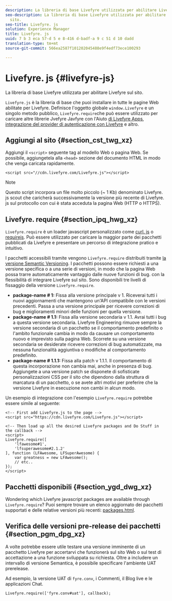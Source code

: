```yaml
---
description: La libreria di base Livefyre utilizzata per abilitare Livefyre sul sito.
seo-description: La libreria di base Livefyre utilizzata per abilitare Livefyre sul
  sito.
seo-title: Livefyre. js
solution: Experience Manager
title: Livefyre. js
uuid: 7 b 3 eca 57-d 5 e 8-416 d-badf-a 9 c 51 d 10 dadd
translation-type: tm+mt
source-git-commit: 566ea2587f101202045488e9f4edf73ece100293

---
```



# Livefyre. js {#livefyre-js}

La libreria di base Livefyre utilizzata per abilitare Livefyre sul sito.

`Livefyre.js` è la libreria di base che puoi installare in tutte le pagine Web abilitate per Livefyre. Definisce l'oggetto globale `window.Livefyre` e un singolo metodo pubblico, `Livefyre.require`che può essere utilizzato per caricare altre librerie Jvefyre Javfyre con l'Aiuto [di Livefyre Apps](/help/implementation/c-getting-started/c-implementation-process/c-using-livefyre.js-to-create-customize-and-use-apps-on-your-site.md), [integrazione del provider di autenticazione con Livefyre](/help/implementation/t-about-identity-integration/t-about-identity-integration.md) e altro.

## Aggiungi al sito {#section_cst_twg_xz}

Aggiungi il `<script>` seguente tag al modello Web o pagina Web. Se possibile, aggiungetela alla `<head>` sezione del documento HTML in modo che venga caricata rapidamente.

```
<script src="//cdn.livefyre.com/Livefyre.js"></script>
```

>[!NOTE]
>
>Questo script incorpora un file molto piccolo (~ 1 Kb) denominato Livefyre. js scout che caricherà successivamente la versione più recente di Livefyre. js sul protocollo con cui è stata acceduta la pagina Web (HTTP o HTTPS).

## Livefyre. require {#section_ipq_hwg_xz}

`Livefyre.require` è un loader javascript personalizzato come [curl. js](https://github.com/cujojs/curl) o [requirejs](https://requirejs.org/). Può essere utilizzato per caricare la maggior parte dei pacchetti pubblicati da Livefyre e presentare un percorso di integrazione pratico e intuitivo.

I pacchetti accessibili tramite vengono `Livefyre.require` distribuiti tramite [la versione Semantic Versioning](https://semver.org/). I pacchetti possono essere richiesti a una versione specifica o a una serie di versioni, in modo che la pagina Web possa trarre automaticamente vantaggio dalle nuove funzioni di bug. con la flessibilità di integrare Livefyre sul sito. Sono disponibili tre livelli di fissaggio della versione `Livefyre.require`.

* **package-name # 1:** Fissa alla versione principale v 1. Riceverai tutti i nuovi aggiornamenti che mantengono un'API compatibile con le versioni precedenti. Passa a una versione principale per ricevere correzioni di bug e miglioramenti minori delle funzioni per quella versione.
* **package-name # 1.1:** Fissa alla versione secondaria v 1.1. Avrai tutti i bug a questa versione secondaria. Livefyre Engineering rimuove sempre la versione secondaria di un pacchetto se il comportamento predefinito o l'ambito funzionale cambia in modo da causare un comportamento nuovo e imprevisto sulla pagina Web. Scorrete su una versione secondaria se desiderate ricevere correzioni di bug automatizzate, ma nessuna funzionalità aggiuntiva o modifiche al comportamento predefinito.
* **package-name # 1.1.1:** Fissa alla patch v 1.1.1. Il comportamento di questa incorporazione non cambia mai, anche in presenza di bug. Aggiungete a una versione patch se disponete di sofisticate personalizzazioni CSS per il sito che dipendono dalla struttura di marcatura di un pacchetto, o se avete altri motivi per preferire che la versione Livefyre in esecuzione non cambi in alcun modo.

Un esempio di integrazione con l'esempio `Livefyre.require` potrebbe essere simile al seguente:

```
<!-- First add Livefyre.js to the page --> 
<script src="https://cdn.livefyre.com/Livefyre.js"></script> 
  
<!-- Then load up all the desired Livefyre packages and Do Stuff in the callback --> 
<script> 
Livefyre.require([ 
    'lfawesome#1', 
    'lfsuperawesome#2.1.2' 
], function (LFAwesome, LFSuperAwesome) { 
    var greatness = new LFAwesome(); 
    // etc.. 
}); 
</script>
```

## Pacchetti disponibili {#section_ygd_dwg_xz}

Wondering which Livefyre javascript packages are available through `Livefyre.require`? Puoi sempre trovare un elenco aggiornato dei pacchetti supportati e delle relative versioni più recenti: [packages.html](https://cdn.livefyre.com/packages.html).

## Verifica delle versioni pre-release dei pacchetti {#section_pgm_dpg_xz}

A volte potrebbe essere utile testare una versione imminente di un pacchetto Livefyre per accertarvi che funzionerà sul sito Web o sul test di accettazione a una funzione sviluppata su richiesta. Oltre a includere un intervallo di versione Semantica, è possibile specificare l'ambiente UAT prerelease.

Ad esempio, la versione UAT di `fyre.conv`, i Commenti, il Blog live e le applicazioni Chat.

```
Livefyre.require(['fyre.conv#uat'], callback); 
```
